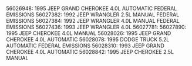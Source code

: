 56026948: 1995 JEEP GRAND CHEROKEE 4.0L AUTOMATIC FEDERAL EMISSIONS
56027382: 1992 JEEP WRANGLER 2.5L MANUAL FEDERAL EMISSIONS
56027384: 1992 JEEP WRANGLER 4.0L MANUAL FEDERAL EMISSIONS
56027436: 1993 JEEP WRANGLER 4.0L
56027781: 
56027890: 1995 JEEP CHEROKEE 4.0L MANUAL
56028026: 1995 JEEP GRAND CHEROKEE 4.0L AUTOMATIC
56028078: 1995 DODGE TRUCK 5.2L AUTOMATIC FEDERAL EMISSIONS
56028310: 1993 JEEP GRAND CHEROKEE 4.0L AUTOMATIC
56028842: 1995 JEEP CHEROKEE 2.5L MANUAL